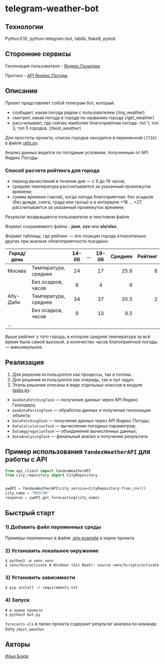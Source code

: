 # telegram-weather-bot


## Технологии
Python3.10, python-telegram-bot, tablib, flake8, pytest


## Сторонние сервисы
Геолокация пользователя - [Яндекс.Геокодер](https://yandex.ru/dev/maps/geocoder/)

Прогноз - [API Яндекс.Погоды](https://yandex.ru/dev/weather/)


## Описание
Проект представляет собой телеграм бот, который:
* сообщает, какая погода рядом с пользователем (/my_weather)
* смотрит, какая погода в городе по названию города (/get_weather)
* рассчитывает, где сейчас наиболее благоприятная погода: топ 1, топ 3, топ 5 городов. (/best_weather)

Для простоты проекта, список городов находится в переменной `CITIES` в файле [utils.py](utils.py).

Анализ данных ведется по погодным условиям, полученным от API Яндекс Погоды.


### Способ расчета рейтинга для города
- период вычислений в течение дня — с 9 до 19 часов;
- средняя температура рассчитывается за указанный промежуток времени;
- сумма времени (часов), когда погода благоприятная: без осадков (без дождя, снега, града или грозы) и в интервале +18 ... +27, рассчитывается за указанный промежуток времени;

Результат возвращается пользователю в текстовом файле.

Формат сохраняемого файла - **json**, **csv** или **xls/xlsx**.

Формат таблицы, где рейтинг — это позиция города относительно других при анализе «благоприятности поездки»:

| Город/день  |                           | 14-06 | ... | 19-06 | Среднее | Рейтинг |
|-------------|:--------------------------|:-----:|:---:|:-----:|--------:|--------:|
| Москва      | Температура, среднее      |  24   |     |  27   |    25.6 |       8 |
|             | Без осадков, часов        |   8   |     |   4   |       6 |         |
| Абу-Даби    | Температура, среднее      |  34   |     |  37   |    35.5 |       2 |
|             | Без осадков, часов        |   9   |     |  10   |     9.5 |         |
| ...         |                           |       |     |       |         |         |


Выше рейтинг у того города, в котором средняя температура за всё время была самой высокой, а количество часов благоприятной погоды — максимальное.


## Реализация
1. Для решения используются как процессы, так и потоки.
2. Для решения используются как очередь, так и пул задач.
3. Этапы решения описаны в виде отдельных классов в модуле [tasks.py](tasks.py):
  - `GeoDataFetchingTask`  — получение данных через API Яндекс Геокодера;
  - `GeoDataParsingTask` — обработка данных и получение геолокации объекта;
  - `DataFetchingTask` — получение данных через API Яндекс Погоды;
  - `DataCalculationTask` — вычисление погодных параметров;
  - `DataAggregationTask` — объединение вычисленных данных;
  - `DataAnalyzingTask` — финальный анализ и получение результата.


## Пример использования `YandexWeatherAPI` для работы с API
```python
from api_client import YandexWeatherAPI
from city_repository import CityRepository


ywAPI = YandexWeatherAPI(city_service=CityRepository.from_csv())
city_name = "MOSCOW"
response = ywAPI.get_forecasting(city_name)
```


## Быстрый старт
### 1) Добавить файл переменных среды
Примеры переменных в файле [.env.example](.env.example) в корне проекта


### 2) Установить локальное окружение
```shell
$ python3 -m venv venv
$ venv/bin/activate # Windows (Git Bash): source venv/Scripts/activate
```


### 3) Установить зависимости
```shell
$ pip install -r requirements.txt
```


### 4) Запуск
```shell
# в корне проекта
$ python3 bot.py
```
```forecasts.xls``` в папке проекта содержит результат анализа по команде боту `/best_weather`


## Авторы
[Илья Боюр](https://github.com/IlyaBoyur)


